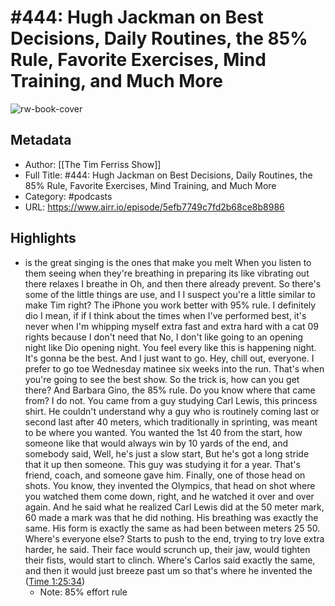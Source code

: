 # #444: Hugh Jackman on Best Decisions, Daily Routines, the 85% Rule, Favorite Exercises, Mind Training, and Much More

![rw-book-cover](https://content.production.cdn.art19.com/images/69/10/10/fb/691010fb-625e-4abe-993c-a57228b28dbe/91cb53ae0d5dbb379b9dffecf0a772593891d0d09bbe6d90ee746edbdb79e3ec75584f2ceb8260e9f675a90c05419b9b99842a76905b686f0f51c1a9d3e227ab.jpeg)

## Metadata
- Author: [[The Tim Ferriss Show]]
- Full Title: #444: Hugh Jackman on Best Decisions, Daily Routines, the 85% Rule, Favorite Exercises, Mind Training, and Much More
- Category: #podcasts
- URL: https://www.airr.io/episode/5efb7749c7fd2b68ce8b8986

## Highlights
- is the great singing is the ones that make you melt When you listen to them seeing when they're breathing in preparing its like vibrating out there relaxes I breathe in Oh, and then there already prevent. So there's some of the little things are use, and I I suspect you're a little similar to make Tim right? The iPhone you work better with 95% rule. I definitely dio I mean, if if I think about the times when I've performed best, it's never when I'm whipping myself extra fast and extra hard with a cat 09 rights because I don't need that No, I don't like going to an opening night like Dio opening night. You feel every like this is happening night. It's gonna be the best. And I just want to go. Hey, chill out, everyone. I prefer to go toe Wednesday matinee six weeks into the run. That's when you're going to see the best show. So the trick is, how can you get there? And Barbara Gino, the 85% rule. Do you know where that came from? I do not. You came from a guy studying Carl Lewis, this princess shirt. He couldn't understand why a guy who is routinely coming last or second last after 40 meters, which traditionally in sprinting, was meant to be where you wanted. You wanted the 1st 40 from the start, how someone like that would always win by 10 yards of the end, and somebody said, Well, he's just a slow start, But he's got a long stride that it up then someone. This guy was studying it for a year. That's friend, coach, and someone gave him. Finally, one of those head on shots. You know, they invented the Olympics, that head on shot where you watched them come down, right, and he watched it over and over again. And he said what he realized Carl Lewis did at the 50 meter mark, 60 made a mark was that he did nothing. His breathing was exactly the same. His form is exactly the same as had been between meters 25 50. Where's everyone else? Starts to push to the end, trying to try love extra harder, he said. Their face would scrunch up, their jaw, would tighten their fists, would start to clinch. Where's Carlos said exactly the same, and then it would just breeze past um so that's where he invented the ([Time 1:25:34](https://www.airr.io/quote/5f372da2a7c7e0949b99a8ef))
    - Note: 85% effort rule
